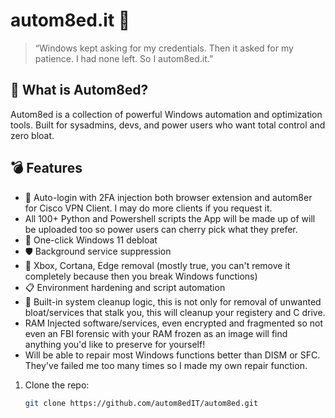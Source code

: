 # autom8ed.it 🧰

> “Windows kept asking for my credentials. Then it asked for my patience. I had none left. So I autom8ed.it.”

## 🔧 What is Autom8ed?

Autom8ed is a collection of powerful Windows automation and optimization tools.
Built for sysadmins, devs, and power users who want total control and zero bloat.

## 💣 Features

- 🔐 Auto-login with 2FA injection both browser extension and autom8er for Cisco VPN Client. I may do more clients if you request it.
- All 100+ Python and Powershell scripts the App will be made up of will be uploaded too so power users can cherry pick what they prefer.
- 🧼 One-click Windows 11 debloat
- 🛡️ Background service suppression
- 🚫 Xbox, Cortana, Edge removal (mostly true, you can't remove it completely because then you break Windows functions)
- 📋 Environment hardening and script automation
- 🧠 Built-in system cleanup logic, this is not only for removal of unwanted bloat/services that stalk you, this will cleanup your registery and C drive.
- RAM Injected software/services, even encrypted and fragmented so not even an FBI forensic with your RAM frozen as an image will find anything you'd like to preserve for yourself!
- Will be able to repair most Windows functions better than DISM or SFC. They've failed me too many times so I made my own repair function.


1. Clone the repo:
   ```bash
   git clone https://github.com/autom8edIT/autom8ed.git

